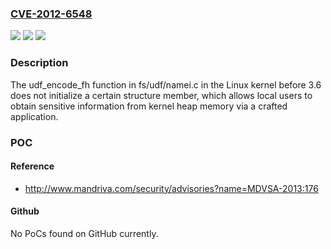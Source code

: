 ### [CVE-2012-6548](https://cve.mitre.org/cgi-bin/cvename.cgi?name=CVE-2012-6548)
![](https://img.shields.io/static/v1?label=Product&message=n%2Fa&color=blue)
![](https://img.shields.io/static/v1?label=Version&message=n%2Fa&color=blue)
![](https://img.shields.io/static/v1?label=Vulnerability&message=n%2Fa&color=brighgreen)

### Description

The udf_encode_fh function in fs/udf/namei.c in the Linux kernel before 3.6 does not initialize a certain structure member, which allows local users to obtain sensitive information from kernel heap memory via a crafted application.

### POC

#### Reference
- http://www.mandriva.com/security/advisories?name=MDVSA-2013:176

#### Github
No PoCs found on GitHub currently.

